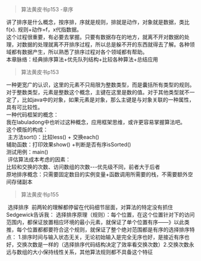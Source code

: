 > 算法黄皮书p153 -章序    

​		讲了排序是什么概念，按序排，序就是规则，排就是动作，对象就是数据，类比f(x). 规则+动作=f，x代指数据。</br>
​		这个过程很重要，有必要去掌握。只要有数据存在的地方，就离不开对数据的处理，对数据的处理就离不开排序过程，所以总是躲不开的东西就得去了解。各种领域都有数据产生，所以熟悉了排序过程对各个领域都有帮助。</br>
​		本章脉络：经典排序算法+优先队列结构+比较各种算法+总结应用	</br>

> 算法黄皮书p153

​		一种更宽广的认识，这里的元素不只局限为整数类型，而是囊括所有类型的规则。对于整数类型，元素是整数这个概念，主键在这里是数的值。对于其他类型就不一定了，比如java中的对象，如果元素是对象，那么主键是与对象关联的一种属性，具有可比较性。</br>
​		一种代码框架的概念：</br>
​				我在labuladong中也听过这种概念，应用框架思维，或许更容易掌握算法吧。</br>
​				这个模版的构成：</br>
​						主方法sort()：比较less() + 交换each()</br>
​						辅助函数：打印效果show()  +判断是否有序isSorted() </br>
​						测试用例：main()</br>
​		评估算法成本考虑的因素：</br>
​				比较和交换的次数、访问数组的次数---优先级不同，前者大于后者</br>
​				原地排序概念：只需要固定数目的实例变量+函数调用所需要的栈，不需要额外空间存储副本</br>

> 算法黄皮书p155

​				选择排序
​						前两轮的理解都停留在代码细节层面，对算法的特定没有抓住
​						Sedgewick告诉我：
​						选择排序原理（规则）：每个位置，在这个位置针对下的访问范围内，都保证放置相应环境的最小元素，就保证了单个位置有序——》以此类推，每个位置都都要符合这个规则，就保证了整个绝对范围都是有序的
​						选择排序特点：
​								1.排序时间与输入状态无关，无论初始输入是完全无序也好，是接近有序也好，交换次数是一样的（选择排序代码结构决定了效率看交换次数）
​								2.交换次数永远与数组的大小保持线性关系，其他算法规则都不具备这个特征